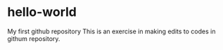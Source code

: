 # hello-world
My first github repository
This is an exercise in making edits to codes in githum repository.
